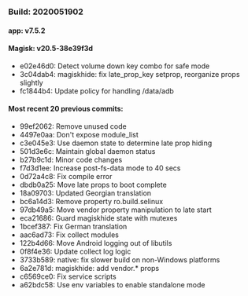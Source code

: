 ### Build: 2020051902
#### app: v7.5.2
#### Magisk: v20.5-38e39f3d

- e02e46d0: Detect volume down key combo for safe mode
- 3c04dab4: magiskhide: fix late_prop_key setprop, reorganize props slightly
- fc1844b4: Update policy for handling /data/adb

#### Most recent 20 previous commits:

- 99ef2062: Remove unused code
- 4497e0aa: Don't expose module_list
- c3e045e3: Use daemon state to determine late prop hiding
- 501d3e6c: Maintain global daemon status
- b27b9c1d: Minor code changes
- f7d3d1ee: Increase post-fs-data mode to 40 secs
- 0d72a4c8: Fix compile error
- dbdb0a25: Move late props to boot complete
- 18a09703: Updated Georgian translation
- bc6a14d3: Remove property ro.build.selinux
- 97db49a5: Move vendor property manipulation to late start
- eca21686: Guard magiskhide state with mutexes
- 1bcef387: Fix German translation
- aac6ad73: Fix collect modules
- 122b4d66: Move Android logging out of libutils
- 0f8f4e36: Update collect log logic
- 3733b589: native: fix slower build on non-Windows platforms
- 6a2e781d: magiskhide: add vendor.* props
- c6569ce0: Fix service scripts
- a62bdc58: Use env variables to enable standalone mode

